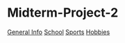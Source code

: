# Midterm-Project-2

[General Info](general-info.md)
[School](school.md)
[Sports](sports.md)
[Hobbies](hobbies.md)
